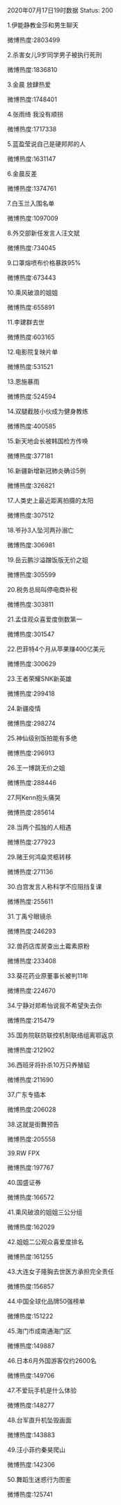 2020年07月17日19时数据
Status: 200

1.伊能静教金莎和男生聊天

微博热度:2803499

2.杀害女儿9岁同学男子被执行死刑

微博热度:1836810

3.金晨 放肆热爱

微博热度:1748401

4.张雨绮 我没有顺拐

微博热度:1717338

5.蓝盈莹说自己是硬邦邦的人

微博热度:1631147

6.金晨反差

微博热度:1374761

7.白玉兰入围名单

微博热度:1097009

8.外交部新任发言人汪文斌

微博热度:734045

9.口罩熔喷布价格暴跌95%

微博热度:673443

10.乘风破浪的姐姐

微博热度:655891

11.李建群去世

微博热度:603165

12.电影院复映片单

微博热度:531521

13.恩施暴雨

微博热度:524594

14.双腿截肢小伙成为健身教练

微博热度:400585

15.新天地会长被韩国检方传唤

微博热度:377181

16.新疆新增新冠肺炎确诊5例

微博热度:326821

17.人类史上最近距离拍摄的太阳

微博热度:307512

18.爷孙3人坠河两孙溺亡

微博热度:306981

19.岳云鹏沙溢蹭饭版无价之姐

微博热度:305599

20.税务总局叫停电商补税

微博热度:303811

21.孟佳观众喜爱度倒数第一

微博热度:301547

22.巴菲特4个月从苹果赚400亿美元

微博热度:300629

23.王者荣耀SNK新英雄

微博热度:299418

24.新疆疫情

微博热度:298274

25.神仙级别饭拍能有多绝

微博热度:296913

26.王一博跳无价之姐

微博热度:288446

27.阿Kenn抱头痛哭

微博热度:285614

28.当两个孤独的人相遇

微博热度:277923

29.赌王何鸿燊灵柩转移

微博热度:271136

30.白宫发言人称科学不应阻挡复课

微博热度:255611

31.丁禹兮眼镜杀

微博热度:246293

32.兽药店库房查出土霉素原粉

微博热度:233408

33.葵花药业原董事长被判11年

微博热度:224670

34.宁静对郑希怡说我不希望失去你

微博热度:215479

35.国务院联防联控机制联络组离鄂返京

微博热度:212902

36.西班牙将扑杀10万只养殖貂

微博热度:211690

37.广东专插本

微博热度:206028

38.这就是街舞预告

微博热度:205558

39.RW FPX

微博热度:197767

40.国盛证券

微博热度:166572

41.乘风破浪的姐姐三公分组

微博热度:162029

42.姐姐二公观众喜爱度排名

微博热度:161255

43.大连女子隆胸去世医方承担完全责任

微博热度:156857

44.中国全球化品牌50强榜单

微博热度:151222

45.海门市成南通海门区

微博热度:149887

46.日本6月外国游客仅约2600名

微博热度:149706

47.不爱玩手机是什么体验

微博热度:148277

48.台军直升机坠毁画面

微博热度:143883

49.汪小菲约秦昊爬山

微博热度:142306

50.舞蹈生迷惑行为图鉴

微博热度:125741

